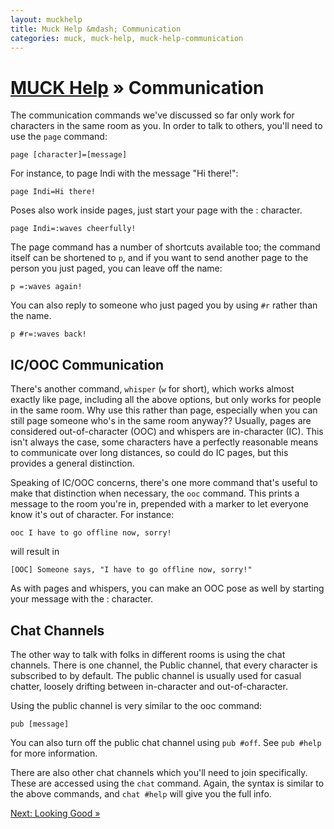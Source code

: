 ```yaml
---
layout: muckhelp
title: Muck Help &mdash; Communication
categories: muck, muck-help, muck-help-communication
---
```

# [MUCK Help](/muck/help) &raquo; Communication

The communication commands we've discussed so far only work for characters in the same room as you.  In order to talk to others, you'll need to use the `page` command:

    page [character]=[message]

For instance, to page Indi with the message "Hi there!":

    page Indi=Hi there!

Poses also work inside pages, just start your page with the : character.

    page Indi=:waves cheerfully!

The page command has a number of shortcuts available too; the command itself can be shortened to `p`, and if you want to send another page to the person you just paged, you can leave off the name:

    p =:waves again!

You can also reply to someone who just paged you by using `#r` rather than the name.

    p #r=:waves back!

## IC/OOC Communication

There's another command, `whisper` (`w` for short), which works almost exactly like page, including all the above options, but only works for people in the same room.  Why use this rather than page, especially when you can still page someone who's in the same room anyway??  Usually, pages are considered out-of-character (OOC) and whispers are in-character (IC).  This isn't always the case, some characters have a perfectly reasonable means to communicate over long distances, so could do IC pages, but this provides a general distinction.

Speaking of IC/OOC concerns, there's one more command that's useful to make that distinction when necessary, the `ooc` command.  This prints a message to the room you're in, prepended with a marker to let everyone know it's out of character.  For instance:

    ooc I have to go offline now, sorry!

will result in

`[OOC] Someone says, "I have to go offline now, sorry!"`

As with pages and whispers, you can make an OOC pose as well by starting your message with the : character.

## Chat Channels

The other way to talk with folks in different rooms is using the chat channels.  There is one channel, the Public channel, that every character is subscribed to by default.  The public channel is usually used for casual chatter, loosely drifting between in-character and out-of-character.

Using the public channel is very similar to the ooc command:

    pub [message]

You can also turn off the public chat channel using `pub #off`.  See `pub #help` for more information.

There are also other chat channels which you'll need to join specifically.  These are accessed using the `chat` command.  Again, the syntax is similar to the above commands, and `chat #help` will give you the full info.

[Next: Looking Good &raquo;](looking-good)
